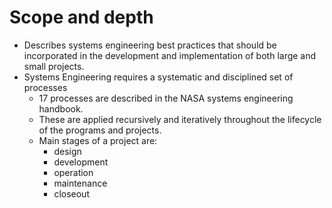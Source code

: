 # Scope and depth
* Describes systems engineering best practices that should be incorporated in the development and implementation of both large and small projects.
* Systems Engineering requires a systematic and disciplined set of processes
	* 17 processes are described in the NASA systems engineering handbook.
	* These are applied recursively and iteratively throughout the lifecycle of the programs and projects.
	* Main stages of a project are:
		* design
		* development
		* operation
		* maintenance
		* closeout